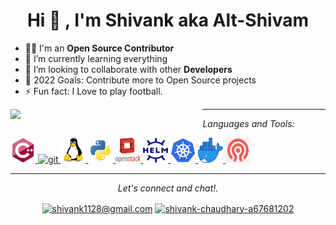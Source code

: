 
<h1 align="center">Hi 👋 , I'm Shivank aka Alt-Shivam </h1>

- 👨‍💻 I'm an **Open Source Contributor**
- 🌱 I’m currently learning everything 
- 👯 I’m looking to collaborate with other **Developers** 
- 🥅 2022 Goals: Contribute more to Open Source projects
- ⚡ Fun fact: I Love to play football.


<p align = "left" >
<img align = "center" src="https://github-readme-streak-stats.herokuapp.com/?user=Alt-shivam&" style="float: left; width: 60%; margin-right: 1%; margin-bottom: 0.5em;" />
</p>

<hr>
<p align="left">
  <i>Languages and Tools:</i>
<p align="left"> <a href="http://www.cplusplus.com/" target="_blank"> <img src="https://raw.githubusercontent.com/devicons/devicon/master/icons/cplusplus/cplusplus-original.svg" alt="c++" width="40" height="40"/> </a> <a href="https://git-scm.com/" target="_blank"> <img src="https://www.vectorlogo.zone/logos/git-scm/git-scm-icon.svg" alt="git" width="40" height="40"/> </a> <a href="https://www.linux.org/" target="_blank"> <img src="https://raw.githubusercontent.com/devicons/devicon/master/icons/linux/linux-original.svg" alt="linux" width="40" height="40"/> </a> <a href="https://www.python.org" target="_blank"> <img src="https://raw.githubusercontent.com/devicons/devicon/master/icons/python/python-original.svg" alt="python" width="40" height="40"/> </a> <a href="https://www.openstack.org/" target="_blank"> <img src="https://github.com/Alt-Shivam/Alt-Shivam/blob/main/openstack-1-logo-svg-vector.svg" alt="OpenStack" width="40" height="40"/> </a> <a href="https://helm.sh/" target="_blank"> <img src="https://github.com/Alt-Shivam/Alt-Shivam/blob/main/helm.svg" alt="Helm v3" width="40" height="40"/> </a> <a href="https://kubernetes.io/" target="_blank"> <img src="https://github.com/Alt-Shivam/Alt-Shivam/blob/main/58480a44cef1014c0b5e4917.png" alt="Kubernetes" width="40" height="40"/> </a> <a href="https://www.docker.com/" target="_blank"> <img src="https://github.com/Alt-Shivam/Alt-Shivam/blob/main/Moby-logo.png" alt="Docker" width="40" height="40"/> </a> <a href="https://ceph.io/en/" target="_blank"> <img src="https://github.com/Alt-Shivam/Alt-Shivam/blob/main/ceph.png" alt="Ceph" width="40" height="40"/> </a> </p> </p>
<hr>
<p align="center">
  <i>Let's connect and chat!.</i>
<p align="center">
<a href="mailto: shivank1128@gmail.com" target="blank"><img align="center" src="https://www.vectorlogo.zone/logos/gmail/gmail-icon.svg" alt="shivank1128@gmail.com" height="34" width="42" /></a>  
<a href="https://www.linkedin.com/in/shivank-chaudhary-a67681202/" target="blank"><img align="center" src="https://www.vectorlogo.zone/logos/linkedin/linkedin-icon.svg" alt="shivank-chaudhary-a67681202" height="30" width="40" /></a>
</p>
